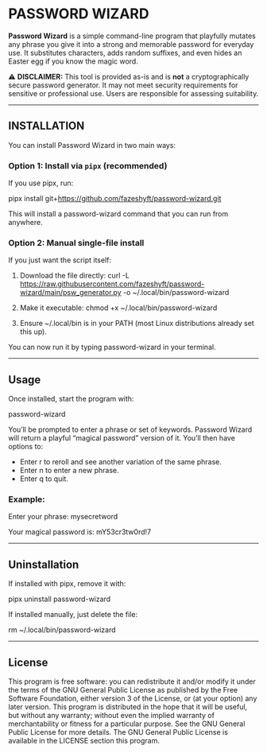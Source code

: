 # PASSWORD WIZARD

**Password Wizard** is a simple command-line program that playfully mutates any phrase you give it into a strong and memorable password for everyday use. It substitutes characters, adds random suffixes, and even hides an Easter egg if you know the magic word.

⚠️ **DISCLAIMER:** This tool is provided as-is and is **not** a cryptographically secure password generator. It may not meet security requirements for sensitive or professional use. Users are responsible for assessing suitability.

---

## INSTALLATION
You can install Password Wizard in two main ways:

### Option 1: Install via `pipx` (recommended)
If you use pipx, run:

pipx install git+https://github.com/fazeshyft/password-wizard.git

This will install a password-wizard command that you can run from anywhere.

### Option 2: Manual single-file install
If you just want the script itself:

1. Download the file directly:
curl -L https://raw.githubusercontent.com/fazeshyft/password-wizard/main/psw_generator.py -o ~/.local/bin/password-wizard

2. Make it executable:
chmod +x ~/.local/bin/password-wizard

3. Ensure ~/.local/bin is in your PATH (most Linux distributions already set this up).

You can now run it by typing password-wizard in your terminal.

---

## Usage
Once installed, start the program with:

password-wizard

You’ll be prompted to enter a phrase or set of keywords. Password Wizard will return a playful “magical password” version of it. You’ll then have options to:
- Enter r to reroll and see another variation of the same phrase.
- Enter n to enter a new phrase.
- Enter q to quit.

### Example:
Enter your phrase: mysecretword

Your magical password is: mY53cr3tw0rd!7

---

## Uninstallation
If installed with pipx, remove it with:

pipx uninstall password-wizard

If installed manually, just delete the file:

rm ~/.local/bin/password-wizard

---

## License
This program is free software: you can redistribute it and/or modify it under the terms of the GNU General Public License as published by the Free Software Foundation, either version 3 of the License, or (at your option) any later version.
This program is distributed in the hope that it will be useful, but without any warranty; without even the implied warranty of merchantability or fitness for a particular purpose. See the GNU General Public License for more details.
The GNU General Public License is available in the LICENSE section this program.
